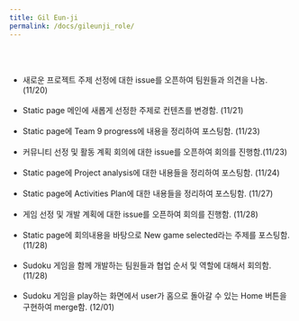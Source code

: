 ```yaml
---
title: Gil Eun-ji
permalink: /docs/gileunji_role/
---
```

<br><br>
- 새로운 프로젝트 주제 선정에 대한 issue를 오픈하여 팀원들과 의견을 나눔. (11/20) <br><br>
- Static page 메인에 새롭게 선정한 주제로 컨텐츠를 변경함. (11/21) <br><br>
- Static page에 Team 9 progress에 내용을 정리하여 포스팅함. (11/23)<br><br>
- 커뮤니티 선정 및 활동 계획 회의에 대한 issue를 오픈하여 회의를 진행함.(11/23) <br><br>
- Static page에 Project analysis에 대한 내용들을 정리하여 포스팅함. (11/24) <br><br>
- Static page에 Activities Plan에 대한 내용들을 정리하여 포스팅함. (11/27) <br><br>
- 게임 선정 및 개발 계획에 대한 issue를 오픈하여 회의를 진행함. (11/28) <br><br>
- Static page에 회의내용을 바탕으로 New game selected라는 주제를 포스팅함. (11/28) <br><br>
- Sudoku 게임을 함께 개발하는 팀원들과 협업 순서 및 역할에 대해서 회의함. (11/28) <br><br>
- Sudoku 게임을 play하는 화면에서 user가 홈으로 돌아갈 수 있는 Home 버튼을 구현하여 merge함. (12/01) <br><br>
